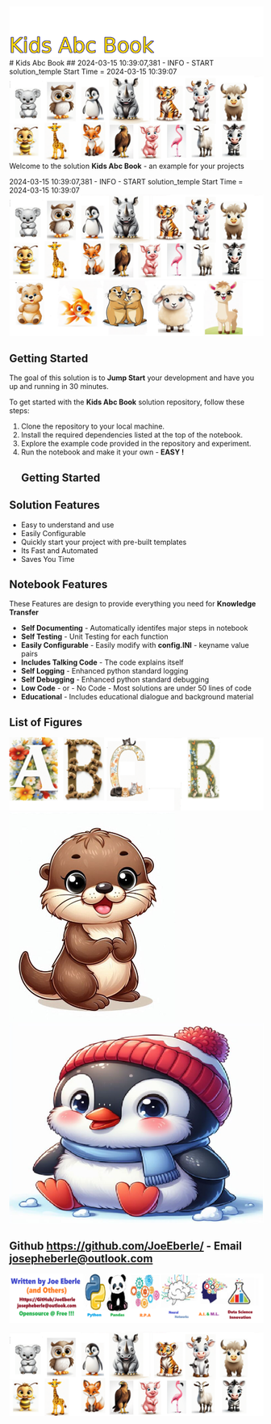![Image image_filename](solution_sign.png)
    # Kids Abc Book 
    ## 2024-03-15 10:39:07,381 - INFO - START solution_temple Start Time = 2024-03-15 10:39:07
    ![Image image_filename](code.png)
Welcome to the solution **Kids Abc Book** - an example for your projects

2024-03-15 10:39:07,381 - INFO - START solution_temple Start Time = 2024-03-15 10:39:07
![Image image_filename](code.png)![Image image_filename](sample.png)
## Getting Started

The goal of this solution is to **Jump Start** your development and have you up and running in 30 minutes. 

To get started with the **Kids Abc Book** solution repository, follow these steps:
1. Clone the repository to your local machine.
2. Install the required dependencies listed at the top of the notebook.
3. Explore the example code provided in the repository and experiment.
4. Run the notebook and make it your own - **EASY !**
    ## Getting Started
## Solution Features

- Easy to understand and use  
- Easily Configurable 
- Quickly start your project with pre-built templates
- Its Fast and Automated
- Saves You Time 


## Notebook Features

These Features are design to provide everything you need for **Knowledge Transfer** 

- **Self Documenting** - Automatically identifes major steps in notebook 
- **Self Testing** - Unit Testing for each function
- **Easily Configurable** - Easily modify with **config.INI** - keyname value pairs
- **Includes Talking Code** - The code explains itself 
- **Self Logging** - Enhanced python standard logging   
- **Self Debugging** - Enhanced python standard debugging
- **Low Code** - or - No Code  - Most solutions are under 50 lines of code
- **Educational** - Includes educational dialogue and background material
    
## List of Figures
 ![additional_image](letters.png)  <br>![additional_image](otter.png)  <br>![additional_image](penguin.png)  <br>
    

## Github https://github.com/JoeEberle/ - Email  josepheberle@outlook.com 
    
![Developer](developer.png)

![Brand](brand.png)
    